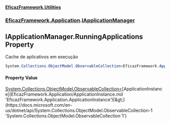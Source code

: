 #### [EficazFramework.Utilities](EficazFrameworkUtilities.md 'EficazFramework Utilities')
### [EficazFramework.Application](EficazFrameworkUtilities.md#EficazFramework.Application 'EficazFramework.Application').[IApplicationManager](EficazFramework.Application/IApplicationManager.md 'EficazFramework.Application.IApplicationManager')

## IApplicationManager.RunningApplications Property

Cache de aplicativos em execução

```csharp
System.Collections.ObjectModel.ObservableCollection<EficazFramework.Application.ApplicationInstance> RunningApplications { get; }
```

#### Property Value
[System.Collections.ObjectModel.ObservableCollection&lt;](https://docs.microsoft.com/en-us/dotnet/api/System.Collections.ObjectModel.ObservableCollection-1 'System.Collections.ObjectModel.ObservableCollection`1')[ApplicationInstance](EficazFramework.Application/ApplicationInstance.md 'EficazFramework.Application.ApplicationInstance')[&gt;](https://docs.microsoft.com/en-us/dotnet/api/System.Collections.ObjectModel.ObservableCollection-1 'System.Collections.ObjectModel.ObservableCollection`1')